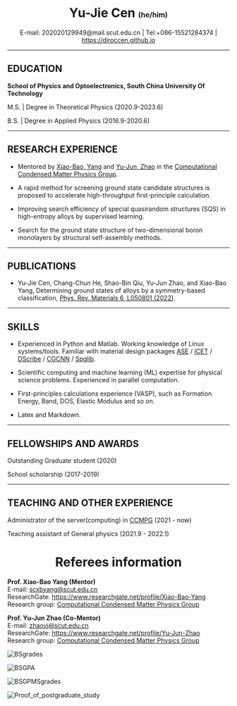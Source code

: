 
# <center> Yu-Jie Cen <font size=3> (he/him) </font>  </center>



<center> E-mail: 202020129949@mail.scut.edu.cn | Tel:+086-15521284374 |  <a href=https://diroccen.github.io>https://diroccen.github.io</a> </center>



***

## EDUCATION 

**School of Physics and Optoelectronics, South China University Of Technology**  

M.S. \| Degree in Theoretical Physics (2020.9-2023.6)  

B.S. \| Degree in Applied Physics (2016.9-2020.6)  


***
## RESEARCH EXPERIENCE
- Mentored by [Xiao-Bao, Yang](https://www.researchgate.net/profile/Xiao-Bao-Yang) and [Yu-Jun, Zhao](https://scholar.google.com.hk/citations?hl=zh-CN&user=aPnXvUcAAAAJ) in the [Computational Condensed Matter Physics Group](http://www.compphys.cn/).

- A rapid method for screening ground state candidate structures is proposed to accelerate high-throughput first-principle calculation.



- Improving search efficiency of special quasirandom structures (SQS) in high-entropy alloys by supervised learning.



- Search for the ground state structure of two-dimensional boron monolayers by structural self-assembly methods.


<!-- 棚平面上的结构搜索 -->

<!-- - Searching special quasirandom structures (SQS) base on unsupervised learning -->

<!-- *** -->
<!-- ## RESEARCH INTERESTS -->


***
## PUBLICATIONS

- Yu-Jie Cen, Chang-Chun He, Shao-Bin Qiu, Yu-Jun Zhao, and Xiao-Bao Yang, Determining ground states of alloys by a symmetry-based classification, [Phys. Rev. Materials 6, L050801 (2022)](https://journals.aps.org/prmaterials/abstract/10.1103/PhysRevMaterials.6.L050801).




***
## SKILLS

- Experienced in Python and Matlab. Working knowledge of Linux systems/tools. Familiar with material design packages [ASE](https://wiki.fysik.dtu.dk/ase/) / [ICET](https://icet.materialsmodeling.org/) / [DScribe](https://singroup.github.io/dscribe/latest/) / [CGCNN](https://github.com/txie-93/cgcnn) / [Spglib](https://spglib.github.io/spglib/). 

- Scientific computing and machine learning (ML) expertise for physical science problems. Experienced in parallel computation.

- First-principles calculations experience (VASP), such as Formation Energy, Band, DOS, Elastic Modulus and so on.

- Latex and Markdown.





***
## FELLOWSHIPS AND AWARDS
Outstanding Graduate student (2020)  

School scholarship (2017-2019)



***
## TEACHING AND OTHER EXPERIENCE
Administrator of the server(computing) in [CCMPG](http://www.compphys.cn/) (2021 - now)

Teaching assistant of General physics (2021.9 - 2022.1)

<!-- Contemporary Undergraduate Mathematical Contest in Modeling (2018)  -->


<!-- ***
## Other EXPERIENCE


[China Undergraduate Physics Tournament](https://pt.nankai.edu.cn/cupt/list.htm) (2017-2018)   -->


<div STYLE="page-break-after: always;"></div>





# <center> Referees information  </center>

**Prof. Xiao-Bao Yang  (Mentor)**   
E-mail: scxbyang@scut.edu.cn  
ResearchGate: https://www.researchgate.net/profile/Xiao-Bao-Yang  
Research group: [Computational Condensed Matter Physics Group](http://www.compphys.cn/index.php)




**Prof. Yu-Jun Zhao  (Co-Mentor)**   
E-mail: zhaoyj@scut.edu.cn  
ResearchGate: https://www.researchgate.net/profile/Yu-Jun-Zhao  
Research group: [Computational Condensed Matter Physics Group](http://www.compphys.cn/index.php)




<div STYLE="page-break-after: always;"></div>  


![BSgrades](../assets//img/cv/BSgrades.jpg)


<div STYLE="page-break-after: always;"></div>


![BSGPA](../assets//img/cv/BSGPA.jpg)



<div STYLE="page-break-after: always;"></div>


![BSGPMSgrades](../assets//img/cv/MSgrades.jpg)



<div STYLE="page-break-after: always;"></div>


![Proof_of_postgraduate_study](../assets//img/cv/Proof_of_postgraduate_study.jpg)


